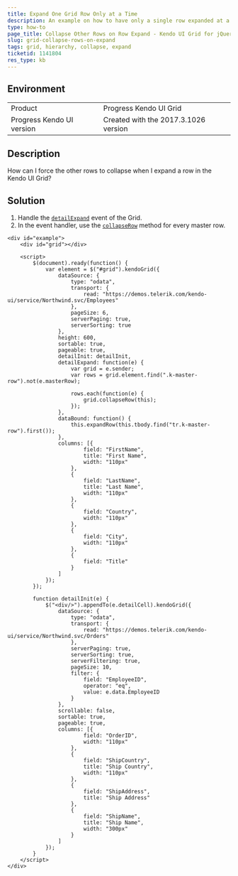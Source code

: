 ```yaml
---
title: Expand One Grid Row Only at a Time
description: An example on how to have only a single row expanded at a time in the Kendo UI Grid.
type: how-to
page_title: Collapse Other Rows on Row Expand - Kendo UI Grid for jQuery
slug: grid-collapse-rows-on-expand
tags: grid, hierarchy, collapse, expand
ticketid: 1141804
res_type: kb
---
```


## Environment

<table>
 <tr>
  <td>Product</td>
  <td>Progress Kendo UI Grid</td>
 </tr>
 <tr>
  <td>Progress Kendo UI version</td>
  <td>Created with the 2017.3.1026 version</td>
 </tr>
</table>


## Description

How can I force the other rows to collapse when I expand a row in the Kendo UI Grid?

## Solution

1. Handle the [`detailExpand`](https://docs.telerik.com/kendo-ui/api/javascript/ui/grid/events/detailexpand) event of the Grid.
1. In the event handler, use the [`collapseRow`](https://docs.telerik.com/kendo-ui/api/javascript/ui/grid/methods/collapserow) method for every master row.

```dojo
<div id="example">
    <div id="grid"></div>

    <script>
        $(document).ready(function() {
            var element = $("#grid").kendoGrid({
                dataSource: {
                    type: "odata",
                    transport: {
                        read: "https://demos.telerik.com/kendo-ui/service/Northwind.svc/Employees"
                    },
                    pageSize: 6,
                    serverPaging: true,
                    serverSorting: true
                },
                height: 600,
                sortable: true,
                pageable: true,
                detailInit: detailInit,
                detailExpand: function(e) {
                    var grid = e.sender;
                    var rows = grid.element.find(".k-master-row").not(e.masterRow);

                    rows.each(function(e) {
                        grid.collapseRow(this);
                    });
                },
                dataBound: function() {
                    this.expandRow(this.tbody.find("tr.k-master-row").first());
                },
                columns: [{
                        field: "FirstName",
                        title: "First Name",
                        width: "110px"
                    },
                    {
                        field: "LastName",
                        title: "Last Name",
                        width: "110px"
                    },
                    {
                        field: "Country",
                        width: "110px"
                    },
                    {
                        field: "City",
                        width: "110px"
                    },
                    {
                        field: "Title"
                    }
                ]
            });
        });

        function detailInit(e) {
            $("<div/>").appendTo(e.detailCell).kendoGrid({
                dataSource: {
                    type: "odata",
                    transport: {
                        read: "https://demos.telerik.com/kendo-ui/service/Northwind.svc/Orders"
                    },
                    serverPaging: true,
                    serverSorting: true,
                    serverFiltering: true,
                    pageSize: 10,
                    filter: {
                        field: "EmployeeID",
                        operator: "eq",
                        value: e.data.EmployeeID
                    }
                },
                scrollable: false,
                sortable: true,
                pageable: true,
                columns: [{
                        field: "OrderID",
                        width: "110px"
                    },
                    {
                        field: "ShipCountry",
                        title: "Ship Country",
                        width: "110px"
                    },
                    {
                        field: "ShipAddress",
                        title: "Ship Address"
                    },
                    {
                        field: "ShipName",
                        title: "Ship Name",
                        width: "300px"
                    }
                ]
            });
        }
    </script>
</div>
```
